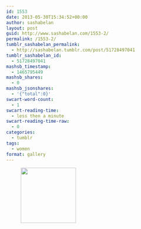 ```yaml
---
id: 1553
date: 2013-05-30T15:34:52+00:00
author: sashabelan
layout: post
guid: http://www.sashabelan.com/1553-2/
permalink: /1553-2/
tumblr_sashabelan_permalink:
  - http://sashabelan.tumblr.com/post/51728497041
tumblr_sashabelan_id:
  - 51728497041
mashsb_timestamp:
  - 1465795449
mashsb_shares:
  - 0
mashsb_jsonshares:
  - '{"total":0}'
swcart-word-count:
  - 1
swcart-reading-time:
  - less then a minute
swcart-reading-time-raw:
  - 0
categories:
  - tumblr
tags:
  - women
format: gallery
---
```

<div id='gallery-407' class='gallery galleryid-1553 gallery-columns-3 gallery-size-thumbnail'>
  <figure class='gallery-item'> 
  
  <div class='gallery-icon landscape'>
    <a href='http://www.sashabelan.ru/1553-2/attachment/1554/'><img width="150" height="150" src="http://www.sashabelan.ru/wp-content/uploads/2013/05/tumblr_mnmba4dDW11qarj97o1_500-150x150.jpg" class="attachment-thumbnail size-thumbnail" alt="" /></a>
  </div></figure>
</div>
